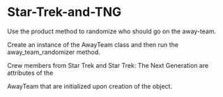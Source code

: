 Star-Trek-and-TNG
=================

Use the product method to randomize who should go on the away-team.

Create an instance of the AwayTeam class and then run the away_team_randomizer method. 

Crew members from Star Trek and Star Trek: The Next Generation are attributes of the

AwayTeam that are initialized upon creation of the object. 
